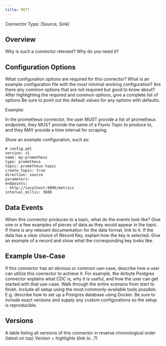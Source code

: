 ```yaml
---
title: MQTT
---
```


Connector Type: (Source, Sink)

## Overview
Why is such a connector relevant?
Why do you need it?

## Configuration Options
What configuration options are required for this connector?
What is an example configuration file with the most minimal working configuration?
Are there any common options that are not required but good to know about?
After highlighting the required and common options, give a complete list of options
Be sure to point out the default values for any options with defaults.

Example:

In the prometheus connector, the user MUST provide a list of prometheus endpoints, they MUST provide the name of a Fluvio Topic to produce to, and they MAY provide a time interval for scraping.

Show an example configuration, such as:

```
# config.yml
version: v1
name: my-prometheus
type: prometheus
topic: prometheus-topic
create_topic: true
direction: source
parameters:
endpoints:
- http://localhost:9090/metrics
interval_millis: 3600
```

## Data Events
When this connector produces to a topic, what do the events look like?
Give one or a few examples of pieces of data as they would appear in the topic.
If there is any relevant documentation for the data format, link to it.
If the data has a clear choice of Record Key, explain how the key is selected.
Give an example of a record and show what the corresponding key looks like.

## Example Use-Case
If this connector has an obvious or common use-case, describe how a user can utilize this connector to achieve it.
For example, the Airbyte Postgres connector explains what CDC is, why it is useful, and how the user can get started with that use-case.
Walk through the entire scenario from start to finish. Include all setup using the most commonly-available tools possible.
E.g. describe how to set up a Postgres database using Docker. Be sure to include exact versions and supply any custom configurations so the setup is reproducible.

## Versions
A table listing all versions of this connector in reverse chronological order (latest on top)
Version + highlights (link to ..?)

